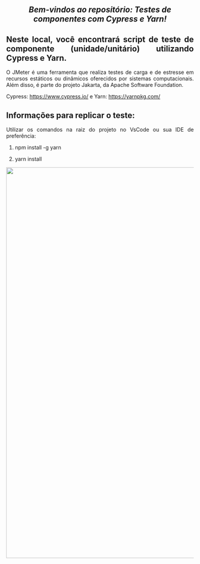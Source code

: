 <span align="center">

##  *Bem-vindos ao repositório: Testes de componentes com Cypress e Yarn!*

</span>

<span align="justify">

## Neste local, você encontrará script de teste de componente (unidade/unitário) utilizando Cypress e Yarn.

O JMeter é uma ferramenta que realiza testes de carga e de estresse em recursos estáticos ou dinâmicos oferecidos por sistemas computacionais. Além disso, é parte do projeto Jakarta, da Apache Software Foundation.

Cypress: https://www.cypress.io/  e Yarn: https://yarnpkg.com/

## Informações para replicar o teste:

Utilizar os comandos na raiz do projeto no VsCode ou sua IDE de preferência:

1. npm install -g yarn

2. yarn install


</span>

<div align="center">
<img src="https://www.bram.us/wordpress/wp-content/uploads/2016/10/yarn-kitten-full.png" width="1050px" />
</div>
